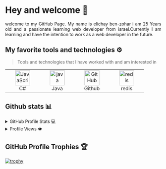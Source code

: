 

 # Hey and welcome 👋 
 </div>  
<p align="justify"> 
welcome to my GitHub Page. My name is elichay ben-zohar i am 25 Years old and a passionate learning web developer from israel.Currently I am learning and have the intention to work as a web developer in the future.
 

</p>

## My favorite tools and technologies ⚙️ 

> Tools and technologies that I have worked with and am interested in

<table>
  <tr>
                     <td align="center" width="96">
        <img src="https://skillicons.dev/icons?i=js" width="48" height="48" alt="JavaScript" />
      <br>C#
    </td>
                     <td align="center" width="96">
        <img src="https://skillicons.dev/icons/?i=HTML" width="48" height="48" alt="java" />
      <br>Java
    </td>
            <td align="center" width="96">
        <img src="https://user-images.githubusercontent.com/25181517/192108374-8da61ba1-99ec-41d7-80b8-fb2f7c0a4948.png" width="48" height="48" alt="GitHub" />
      <br>Github
    </td>
        <td align="center" width="96">
        <img src="https://skillicons.dev/icons?i=redis" width="48" height="48" alt="redis" />
      <br>redis
    </td>
  </tr>
 </tr>
</table>


## Github stats 📊 

<details> 
  <summary>GitHub Profile Stats 💻</summary>
  <br/>
    <a href="https://github.com/anuraghazra/github-readme-stats"><img alt="starryskies2's Github Stats" src="https://github-readme-stats.vercel.app/api/?username=starryskies2&show_icons=true&count_private=true&theme=darcula&hide_border=true" height="192px"/></a>
  <a href="https://github.com/anuraghazra/github-readme-stats"><img alt="starryskies2's Top Languages" src="https://github-readme-stats.vercel.app/api/top-langs/?username=starryskies2&langs_count=8&layout=compact&theme=darcula&hide_border=true&icon_color=000&hide=Jupyter%20Notebook" height="192px"/></a>
  <br/>
</details>

<details>
  <summary>Profile Views 👁️</summary>
  <br/>
  <img src="https://komarev.com/ghpvc/?username=starryskies2&label=PROFILE+VIEWS&style=for-the-badge&color=red">

</details>

## GitHub Profile Trophies 🏆
[![trophy](https://github-profile-trophy.vercel.app/?username=starryskies2&row=1&margin-w=40)](https://github.com/ryo-ma/github-profile-trophy)
# 
